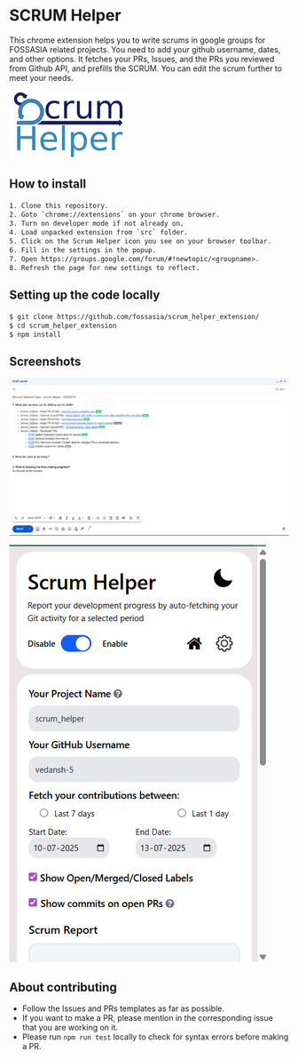 # SCRUM Helper

This chrome extension helps you to write scrums in google groups for FOSSASIA related projects. You need to add your github username, dates, and other options. It fetches your PRs, Issues, and the PRs you reviewed from Github API, and prefills the SCRUM. You can edit the scrum further to meet your needs.

![SCRUMLOGO](docs/images/scrumhelper-png.png)

## How to install
```
1. Clone this repository.
2. Goto `chrome://extensions` on your chrome browser.
3. Turn on developer mode if not already on.
4. Load unpacked extension from `src` folder.
5. Click on the Scrum Helper icon you see on your browser toolbar.
6. Fill in the settings in the popup.
7. Open https://groups.google.com/forum/#!newtopic/<groupname>.
8. Refresh the page for new settings to reflect.
```
## Setting up the code locally

```
$ git clone https://github.com/fossasia/scrum_helper_extension/
$ cd scrum_helper_extension
$ npm install
```
## Screenshots
![SCRUM](/docs/images/scrum.png)

![POPUP](/docs/images/popup.png)

## About contributing
- Follow the Issues and PRs templates as far as possible.
- If you want to make a PR, please mention in the corresponding issue that you are working on it.
- Please run `npm run test` locally to check for syntax errors before making a PR.
